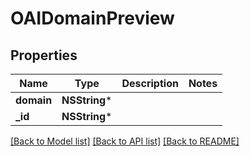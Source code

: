 # OAIDomainPreview

## Properties
Name | Type | Description | Notes
------------ | ------------- | ------------- | -------------
**domain** | **NSString*** |  | 
**_id** | **NSString*** |  | 

[[Back to Model list]](../README.md#documentation-for-models) [[Back to API list]](../README.md#documentation-for-api-endpoints) [[Back to README]](../README.md)


